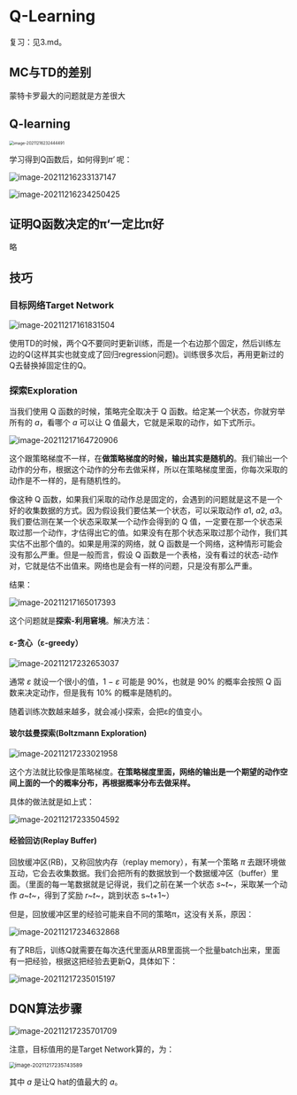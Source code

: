 # Q-Learning

复习：见3.md。

## MC与TD的差别

蒙特卡罗最大的问题就是方差很大



## Q-learning

<img src="images/image-20211216232444491.png" alt="image-20211216232444491" style="zoom:50%;" />

学习得到Q函数后，如何得到*π′* 呢：

![image-20211216233137147](images/image-20211216233137147.png)

![image-20211216234250425](images/image-20211216234250425.png)



## 证明Q函数决定的π‘一定比π好

略



## 技巧

### 目标网络Target Network

![image-20211217161831504](images/image-20211217161831504.png)

使用TD的时候，两个Q不要同时更新训练，而是一个右边那个固定，然后训练左边的Q(这样其实也就变成了回归regression问题)。训练很多次后，再用更新过的Q去替换掉固定住的Q。

 

### 探索Exploration

当我们使用 Q 函数的时候，策略完全取决于 Q 函数。给定某一个状态，你就穷举所有的 *a*，看哪个 *a* 可以让 Q 值最大，它就是采取的动作，如下式所示。

![image-20211217164720906](images/image-20211217164720906.png)

这个跟策略梯度不一样，在**做策略梯度的时候，输出其实是随机的**。我们输出一个动作的分布，根据这个动作的分布去做采样，所以在策略梯度里面，你每次采取的动作是不一样的，是有随机性的。

像这种 Q 函数，如果我们采取的动作总是固定的，会遇到的问题就是这不是一个好的收集数据的方式。因为假设我们要估某一个状态，可以采取动作 *a*1, *a*2, *a*3。我们要估测在某一个状态采取某一个动作会得到的 Q 值，一定要在那一个状态采取过那一个动作，才估得出它的值。如果没有在那个状态采取过那个动作，我们其实估不出那个值的。如果是用深的网络，就 Q 函数是一个网络，这种情形可能会没有那么严重。但是一般而言，假设 Q 函数是一个表格，没有看过的状态-动作对，它就是估不出值来。网络也是会有一样的问题，只是没有那么严重。

结果：

![image-20211217165017393](images/image-20211217165017393.png)

这个问题就是**探索-利用窘境**。解决方法：

#### ε-贪心（ε-greedy）

![image-20211217232653037](images/image-20211217232653037.png)

通常 *ε* 就设一个很小的值，1 *−* *ε* 可能是 90%，也就是 90% 的概率会按照 Q 函数来决定动作，但是我有 10% 的概率是随机的。

随着训练次数越来越多，就会减小探索，会把ε的值变小。

#### 玻尔兹曼探索(Boltzmann Exploration)

![image-20211217233021958](images/image-20211217233021958.png)

这个方法就比较像是策略梯度。**在策略梯度里面，网络的输出是一个期望的动作空间上面的一个的概率分布，再根据概率分布去做采样。**

具体的做法就是如上式：

![image-20211217233504592](images/image-20211217233504592.png)



#### 经验回访(Replay Buffer)

回放缓冲区(RB)，又称回放内存（replay memory），有某一个策略 *π* 去跟环境做互动，它会去收集数据。我们会把所有的数据放到一个数据缓冲区（buffer）里面。（里面的每一笔数据就是记得说，我们之前在某一个状态 *s~t~*，采取某一个动作 *a~t~*，得到了奖励 *r~t~*，跳到状态 s~t+1~）

但是，回放缓冲区里的经验可能来自不同的策略π，这没有关系，原因：

![image-20211217234632868](images/image-20211217234632868.png)

有了RB后，训练Q就需要在每次迭代里面从RB里面挑一个批量batch出来，里面有一把经验，根据这把经验去更新Q，具体如下：

![image-20211217235015197](images/image-20211217235015197.png)



## DQN算法步骤

![image-20211217235701709](images/image-20211217235701709.png)

注意，目标值用的是Target Network算的，为：

<img src="images/image-20211217235743589.png" alt="image-20211217235743589" style="zoom:67%;" />

其中 *a* 是让Q hat的值最大的 *a*。

